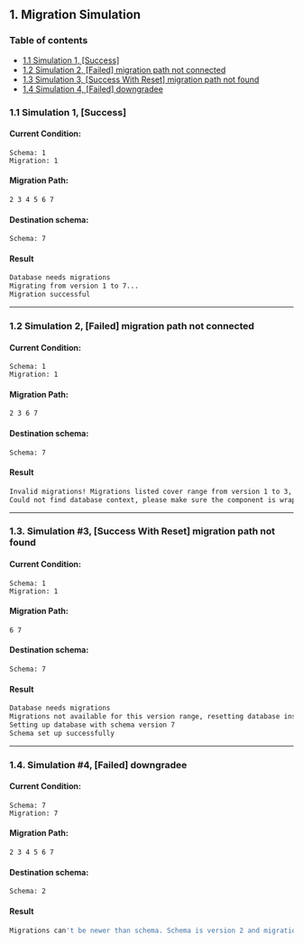## 1. Migration Simulation

### Table of contents

- [1.1 Simulation 1, \[Success\]](#11-simulation-1-success)
- [1.2 Simulation 2, \[Failed\] migration path not connected](#12-simulation-2-failed-migration-path-not-connected)
- [1.3 Simulation 3, \[Success With Reset\] migration path not found](#13-simulation-3-success-with-reset-migration-path-not-found)
- [1.4 Simulation 4, \[Failed\] downgradee](#14-simulation-4-failed-downgradee)

### 1.1 Simulation 1, [Success]

#### Current Condition:

```plaintext
Schema: 1
Migration: 1
```

#### Migration Path:

```plaintext
2 3 4 5 6 7
```

#### Destination schema:

```plaintext
Schema: 7
```

#### Result

```bash
Database needs migrations
Migrating from version 1 to 7...
Migration successful
```

---

### 1.2 Simulation 2, [Failed] migration path not connected

#### Current Condition:

```plaintext
Schema: 1
Migration: 1
```

#### Migration Path:

```plaintext
2 3 6 7
```

#### Destination schema:

```plaintext
Schema: 7
```

#### Result

```bash
Invalid migrations! Migrations listed cover range from version 1 to 3, but migration {"toVersion":6,"steps":[]} is to version 6. Migrations must be listed without gaps, or duplicates. [Component Stack]
Could not find database context, please make sure the component is wrapped in the <DatabaseProvider>
```

---

### 1.3. Simulation #3, [Success With Reset] migration path not found

#### Current Condition:

```plaintext
Schema: 1
Migration: 1
```

#### Migration Path:

```plaintext
6 7
```

#### Destination schema:

```plaintext
Schema: 7
```

#### Result

```bash
Database needs migrations
Migrations not available for this version range, resetting database instead
Setting up database with schema version 7
Schema set up successfully
```

---

### 1.4. Simulation #4, [Failed] downgradee

#### Current Condition:

```plaintext
Schema: 7
Migration: 7
```

#### Migration Path:

```plaintext
2 3 4 5 6 7
```

#### Destination schema:

```plaintext
Schema: 2
```

#### Result

```bash
Migrations can't be newer than schema. Schema is version 2 and migrations cover range from 1 to 7
```
